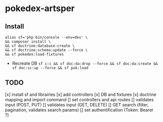 # pokedex-artsper

## Install
```
alias sf='php bin/console --env=dev' \
&& composer install \
&& sf doctrine:database:create \
&& sf doctrine:schema:update --force \
&& sf pokedex:load-fixtures
```

* Recreate DB `sf c:c && sf doc:da:drop --force && sf doc:da:create && sf doc:sc:up --force && sf pok:load`


## TODO
[x] install sf and librairies
[x] add controllers 
[x] DB and fixtures
[x] doctrine mapping and import command
[] set controllers and api routes
[] validates input (POST, PUT)
[] validates input (GET, DELETE)
[] GET search (filter, pagination, validates search params)
[] set authentification (Token: Bearer ?)